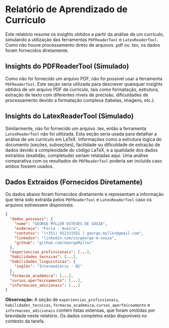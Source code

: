 # Relatório de Aprendizado de Currículo

Este relatório resume os insights obtidos a partir da análise de um currículo, simulando a utilização das ferramentas `PDFReaderTool` e `LatexReaderTool`.  Como não houve processamento direto de arquivos .pdf ou .tex, os dados foram fornecidos diretamente.

## Insights do PDFReaderTool (Simulado)

Como não foi fornecido um arquivo PDF, não foi possível usar a ferramenta `PDFReaderTool`.  Este seção seria utilizada para descrever quaisquer insights obtidos de um arquivo PDF de currículo, tais como formatação, estrutura, extração de texto com diferentes níveis de precisão, dificuldades de processamento devido a formatação complexa (tabelas, imagens, etc.).

## Insights do LatexReaderTool (Simulado)

Similarmente, não foi fornecido um arquivo .tex, então a ferramenta `LatexReaderTool` não foi utilizada. Esta seção seria usada para detalhar a análise de um currículo em LaTeX.  Informações como a estrutura lógica do documento (seções, subseções), facilidade ou dificuldade de extração de dados devido à complexidade do código LaTeX, e a qualidade dos dados extraídos (exatidão, completude) seriam relatadas aqui.  Uma análise comparativa com os resultados do `PDFReaderTool` poderia ser incluída caso ambos fossem usados.

## Dados Extraídos (Fornecidos Diretamente)

Os dados abaixo foram fornecidos diretamente e representam a informação que teria sido extraída pelos `PDFReaderTool` e `LatexReaderTool` caso os arquivos estivessem disponíveis.

```json
{
  "dados_pessoais": {
    "nome": "GEORGE MYLLER ESTEVES DE SOUZA",
    "endereço": "Forca - Aveiro",
    "contatos": "(+351) 912331561 | george.myller@gmail.com",
    "linkedin": "linkedin.com/in/george-m-souza",
    "github": "github.com/GeorgeMyller"
  },
  "experiencias_profissionais": [...],
  "habilidades_tecnicas": [...],
  "habilidades_linguisticas": {
    "inglês": "Intermediário - B2"
  },
  "formacao_academica": [...],
  "cursos_aperfeicoamento": [...],
  "informacoes_adicionais": [...]
}
```

**Observação:**  A seção de `experiencias_profissionais`, `habilidades_tecnicas`, `formacao_academica`, `cursos_aperfeicoamento` e `informacoes_adicionais` contém listas extensas, que foram omitidas por brevidade neste relatório.  Os dados completos estão disponíveis no contexto da tarefa.
